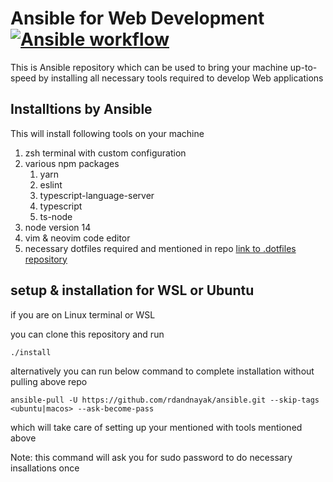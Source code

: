 # Ansible for Web Development [![Ansible workflow](https://github.com/rdandnayak/ansible/actions/workflows/manual.yml/badge.svg)](https://github.com/rdandnayak/ansible/actions/workflows/manual.yml)

This is Ansible repository which can be used to bring your machine up-to-speed by installing all necessary tools required to develop Web applications

## Installtions by Ansible

This will install following tools on your machine
1. zsh terminal with custom configuration
2. various npm packages
    1. yarn
    2. eslint
    3. typescript-language-server
    4. typescript
    5. ts-node
3. node version 14
4. vim & neovim code editor
5. necessary dotfiles required and mentioned in repo [link to .dotfiles repository](https://github.com/rdandnayak/.dotfiles)

## setup & installation for WSL or Ubuntu

if you are on Linux terminal or WSL

you can clone this repository and run

```
./install
```

alternatively you can run below command to complete installation without pulling above repo
```
ansible-pull -U https://github.com/rdandnayak/ansible.git --skip-tags <ubuntu|macos> --ask-become-pass
```

which will take care of setting up your mentioned with tools mentioned above


Note:
this command will ask you for sudo password to do necessary insallations once
